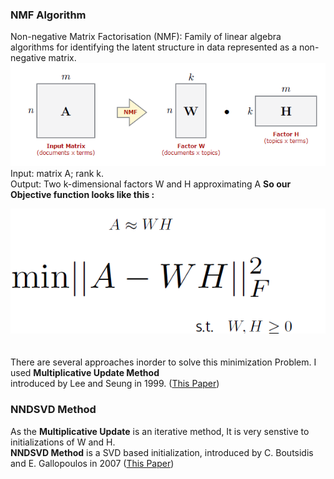 ### NMF Algorithm
Non-negative Matrix Factorisation (NMF): Family of linear algebra
algorithms for identifying the latent structure in data represented
as a non-negative matrix.
<br>
<img src="notebook_images/nmf.png">
<br>
<pr>Input: matrix A; rank k.<br>
Output: Two k-dimensional factors W and H approximating A</pr>
<b>So our Objective function looks like this :</b>
<br>


<img src="notebook_images/nmf2.png">
<br>
<br>
<br>
<pr>There are several approaches inorder to solve this minimization Problem. 
I used <b>Multiplicative Update Method</b> <br>introduced by Lee and Seung in 1999. (<a href="https://papers.nips.cc/paper/1861-algorithms-for-non-negative-matrix-factorization.pdf">This Paper</a>)</pr>

### NNDSVD Method
As the <b>Multiplicative Update</b> is an iterative method, It is very senstive to initializations of W and H. <br>
<b>NNDSVD Method</b> is a SVD based initialization, introduced by C. Boutsidis and E. Gallopoulos in 2007 (<a href="http://scgroup.hpclab.ceid.upatras.gr/faculty/stratis/Papers/HPCLAB020107.pdf">This Paper</a>)
